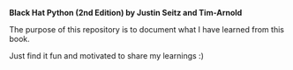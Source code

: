 **Black Hat Python (2nd Edition) by Justin Seitz and Tim-Arnold**

The purpose of this repository is to document what I have learned from this book. 

Just find it fun and motivated to share my learnings :)

